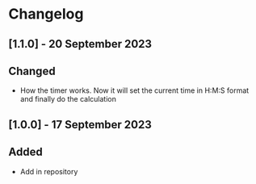 # Changelog

## [1.1.0] - 20 September 2023
## Changed
- How the timer works. Now it will set the current time in H:M:S format and finally do the calculation

## [1.0.0] - 17 September 2023
## Added
- Add in repository